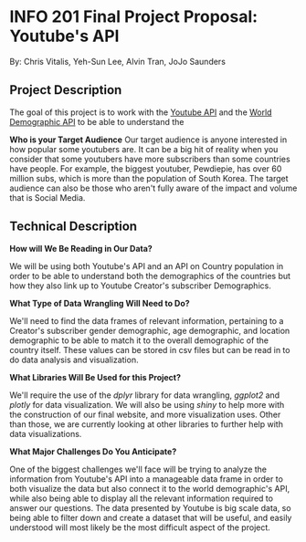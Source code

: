 # INFO 201 Final Project Proposal: Youtube's API
By: Chris Vitalis, Yeh-Sun Lee, Alvin Tran, JoJo Saunders

## Project Description
The goal of this project is to work with the [Youtube API](link) and the [World Demographic API](link) to be able to understand the

**Who is your Target Audience**
Our target audience is anyone interested in how popular some youtubers are. It
can be a big hit of reality when you consider that some youtubers have more
subscribers than some countries have people. For example, the biggest youtuber,
Pewdiepie, has over 60 million subs, which is more than the population of 
South Korea. The target audience can also be those who aren't fully aware of the
impact and volume that is Social Media. 





## Technical Description
**How will We Be Reading in Our Data?**

We will be using both Youtube's API and an API on Country population in order to be able to understand both the demographics of the countries but how they also link up to Youtube Creator's subscriber Demographics.

**What Type of Data Wrangling Will Need to Do?**

We'll need to find the data frames of relevant information, pertaining to a Creator's subscriber gender demographic, age demographic, and location demographic to be able to match it to the overall demographic of the country itself. These values can be stored in csv files but can be read in to do data analysis and visualization.

**What Libraries Will Be Used for this Project?**

We'll require the use of the _dplyr_ library for data wrangling, _ggplot2_ and _plotly_ for data visualization. We will also be using _shiny_ to help more with the construction of our final website, and more visualization uses. Other than those, we are currently looking at other libraries to further help with data visualizations.

**What Major Challenges Do You Anticipate?**

One of the biggest challenges we'll face will be trying to analyze the information from Youtube's API into a manageable data frame in order to both visualize the data but also connect it to the world demographic's API, while also being able to display all the relevant information required to answer our questions. The data presented by Youtube is big scale data, so being able to filter down and create a dataset that will be useful, and easily understood will most likely be the most difficult aspect of the project.



